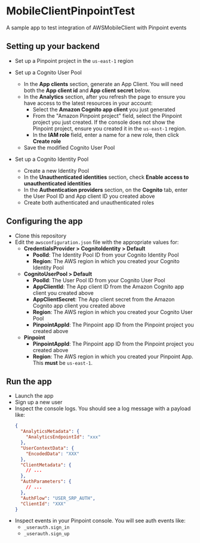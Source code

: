 # MobileClientPinpointTest
A sample app to test integration of AWSMobileClient with Pinpoint events

## Setting up your backend

- Set up a Pinpoint project in the `us-east-1` region

- Set up a Cognito User Pool
  - In the **App clients** section, generate an App Client. You will need both the **App client id** and **App client
    secret** below.
  - In the **Analytics** section, after you refresh the page to ensure you have access to the latest resources in your account:
    - Select the **Amazon Cognito app client** you just generated
    - From the "Amazon Pinpoint project" field, select the Pinpoint project you just created. If the console does not show
      the Pinpoint project, ensure you created it in the `us-east-1` region.
    - In the **IAM role** field, enter a name for a new role, then click **Create role**
  - Save the modified Cognito User Pool

- Set up a Cognito Identity Pool
  - Create a new Identity Pool
  - In the **Unauthenticated identities** section, check **Enable access to unauthenticated identities**
  - In the **Authentication providers** section, on the **Cognito** tab, enter the User Pool ID and App client ID you
    created above
  - Create both authenticated and unauthenticated roles

## Configuring the app

- Clone this repository
- Edit the `awsconfiguration.json` file with the appropriate values for:
  - **CredentialsProvider > CognitoIdentity > Default**
    - **PoolId**: The Identity Pool ID from your Cognito Identity Pool
    - **Region**: The AWS region in which you created your Cognito Identity Pool
  - **CognitoUserPool > Default**
    - **PoolId**: The User Pool ID from your Cognito User Pool
    - **AppClientId**: The App client ID from the Amazon Cognito app client you created above
    - **AppClientSecret**: The App client secret from the Amazon Cognito app client you created above
    - **Region**: The AWS region in which you created your Cognito User Pool
    - **PinpointAppId**: The Pinpoint app ID from the Pinpoint project you created above
  - **Pinpoint**
    - **PinpointAppId**: The Pinpoint app ID from the Pinpoint project you created above
    - **Region**: The AWS region in which you created your Pinpoint App. This **must** be `us-east-1`.

## Run the app

- Launch the app
- Sign up a new user
- Inspect the console logs. You should see a log message with a payload like:
    ```json
    {
      "AnalyticsMetadata": {
        "AnalyticsEndpointId": "xxx"
      },
      "UserContextData": {
        "EncodedData": "XXX"
      },
      "ClientMetadata": {
        // ...
      },
      "AuthParameters": {
        // ...
      },
      "AuthFlow": "USER_SRP_AUTH",
      "ClientId": "XXX"
    }
    ```
- Inspect events in your Pinpoint console. You will see auth events like:
  - `_userauth.sign_in`
  - `_userauth.sign_up`